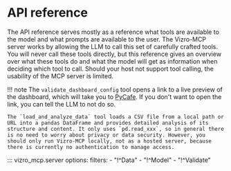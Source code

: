 # API reference

The API reference serves mostly as a reference what tools are available to the model and what prompts are available to the user. The Vizro-MCP server works by allowing the LLM to call this set of carefully crafted tools. You will never call these tools directly, but this reference gives an overview over what these tools do and what the model will get as information when deciding which tool to call. Should your host not support tool calling, the usability of the MCP server is limited.

!!! note
    The `validate_dashboard_config` tool opens a link to a live preview of the dashboard, which will take you to [PyCafe](https://py.cafe). If you don't want to open the link, you can tell the LLM to not do so.

    The `load_and_analyze_data` tool loads a CSV file from a local path or URL into a pandas DataFrame and provides detailed analysis of its structure and content. It only uses `pd.read_xxx`, so in general there is no need to worry about privacy or data security. However, you should only run Vizro-MCP locally, not as a hosted server, because there is currently no authentication to manage access.


::: vizro_mcp.server
    options:
        filters:
        - "!^Data"
        - "!^Model"
        - "!^Validate"
